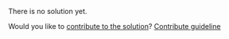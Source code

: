 
There is no solution yet.

Would you like to [contribute to the solution](https://github.com/BFEdev/BFE.dev-solutions/blob/main/css/sticky-footer_en.md)? [Contribute guideline](https://github.com/BFEdev/BFE.dev-solutions#how-to-contribute)
